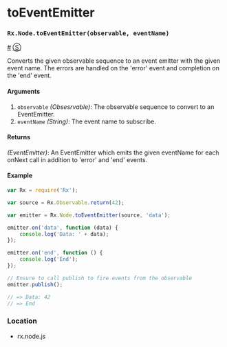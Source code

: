 # toEventEmitter

### <a id="rxnodetoeventemitterobservable-eventname"></a>`Rx.Node.toEventEmitter(observable, eventName)`
<a href="#rxnodetoeventemitterobservable-eventname">#</a> [&#x24C8;](https://github.com/Reactive-Extensions/RxJS/blob/master/rx.node.js#L66-L84 "View in source") 

Converts the given observable sequence to an event emitter with the given event name. 
The errors are handled on the 'error' event and completion on the 'end' event.

#### Arguments
1. `observable` *(Obsesrvable)*: The observable sequence to convert to an EventEmitter.
2. `eventName` *(String)*: The event name to subscribe.

#### Returns
*(EventEmitter)*: An EventEmitter which emits the given eventName for each onNext call in addition to 'error' and 'end' events.

#### Example
```js
var Rx = require('Rx');

var source = Rx.Observable.return(42);

var emitter = Rx.Node.toEventEmitter(source, 'data');

emitter.on('data', function (data) {
    console.log('Data: ' + data); 
});

emitter.on('end', function () {
    console.log('End');
});

// Ensure to call publish to fire events from the observable
emitter.publish();

// => Data: 42
// => End
```

### Location

- rx.node.js
